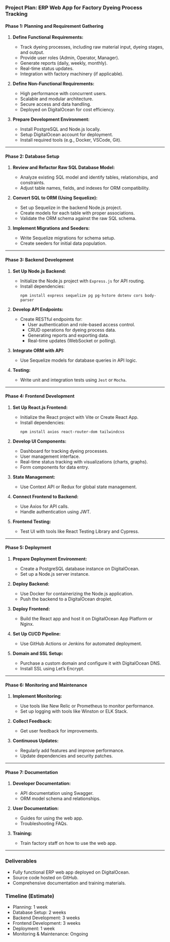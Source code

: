 ### Project Plan: ERP Web App for Factory Dyeing Process Tracking

#### **Phase 1: Planning and Requirement Gathering**
1. **Define Functional Requirements:**
   - Track dyeing processes, including raw material input, dyeing stages, and output.
   - Provide user roles (Admin, Operator, Manager).
   - Generate reports (daily, weekly, monthly).
   - Real-time status updates.
   - Integration with factory machinery (if applicable).

2. **Define Non-Functional Requirements:**
   - High performance with concurrent users.
   - Scalable and modular architecture.
   - Secure access and data handling.
   - Deployed on DigitalOcean for cost efficiency.

3. **Prepare Development Environment:**
   - Install PostgreSQL and Node.js locally.
   - Setup DigitalOcean account for deployment.
   - Install required tools (e.g., Docker, VSCode, Git).

---

#### **Phase 2: Database Setup**
1. **Review and Refactor Raw SQL Database Model:**
   - Analyze existing SQL model and identify tables, relationships, and constraints.
   - Adjust table names, fields, and indexes for ORM compatibility.

2. **Convert SQL to ORM (Using Sequelize):**
   - Set up Sequelize in the backend Node.js project.
   - Create models for each table with proper associations.
   - Validate the ORM schema against the raw SQL schema.

3. **Implement Migrations and Seeders:**
   - Write Sequelize migrations for schema setup.
   - Create seeders for initial data population.

---

#### **Phase 3: Backend Development**
1. **Set Up Node.js Backend:**
   - Initialize the Node.js project with `Express.js` for API routing.
   - Install dependencies:
     ```
     npm install express sequelize pg pg-hstore dotenv cors body-parser
     ```

2. **Develop API Endpoints:**
   - Create RESTful endpoints for:
     - User authentication and role-based access control.
     - CRUD operations for dyeing process data.
     - Generating reports and exporting data.
     - Real-time updates (WebSocket or polling).

3. **Integrate ORM with API:**
   - Use Sequelize models for database queries in API logic.

4. **Testing:**
   - Write unit and integration tests using `Jest` or `Mocha`.

---

#### **Phase 4: Frontend Development**
1. **Set Up React.js Frontend:**
   - Initialize the React project with Vite or Create React App.
   - Install dependencies:
     ```
     npm install axios react-router-dom tailwindcss
     ```

2. **Develop UI Components:**
   - Dashboard for tracking dyeing processes.
   - User management interface.
   - Real-time status tracking with visualizations (charts, graphs).
   - Form components for data entry.

3. **State Management:**
   - Use Context API or Redux for global state management.

4. **Connect Frontend to Backend:**
   - Use Axios for API calls.
   - Handle authentication using JWT.

5. **Frontend Testing:**
   - Test UI with tools like React Testing Library and Cypress.

---

#### **Phase 5: Deployment**
1. **Prepare Deployment Environment:**
   - Create a PostgreSQL database instance on DigitalOcean.
   - Set up a Node.js server instance.

2. **Deploy Backend:**
   - Use Docker for containerizing the Node.js application.
   - Push the backend to a DigitalOcean droplet.

3. **Deploy Frontend:**
   - Build the React app and host it on DigitalOcean App Platform or Nginx.

4. **Set Up CI/CD Pipeline:**
   - Use GitHub Actions or Jenkins for automated deployment.

5. **Domain and SSL Setup:**
   - Purchase a custom domain and configure it with DigitalOcean DNS.
   - Install SSL using Let’s Encrypt.

---

#### **Phase 6: Monitoring and Maintenance**
1. **Implement Monitoring:**
   - Use tools like New Relic or Prometheus to monitor performance.
   - Set up logging with tools like Winston or ELK Stack.

2. **Collect Feedback:**
   - Get user feedback for improvements.

3. **Continuous Updates:**
   - Regularly add features and improve performance.
   - Update dependencies and security patches.

---

#### **Phase 7: Documentation**
1. **Developer Documentation:**
   - API documentation using Swagger.
   - ORM model schema and relationships.

2. **User Documentation:**
   - Guides for using the web app.
   - Troubleshooting FAQs.

3. **Training:**
   - Train factory staff on how to use the web app.

---

### Deliverables
- Fully functional ERP web app deployed on DigitalOcean.
- Source code hosted on GitHub.
- Comprehensive documentation and training materials.

### Timeline (Estimate)
- Planning: 1 week
- Database Setup: 2 weeks
- Backend Development: 3 weeks
- Frontend Development: 3 weeks
- Deployment: 1 week
- Monitoring & Maintenance: Ongoing
